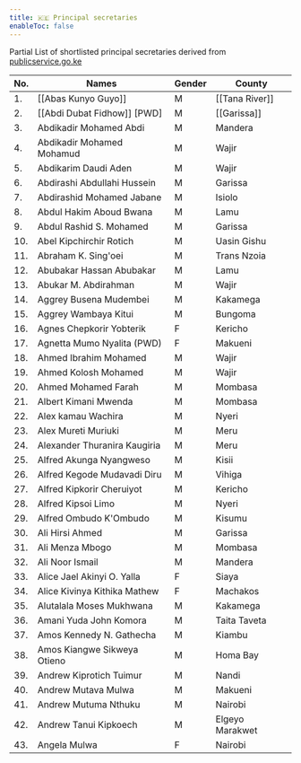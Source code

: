 ```yaml
---
title: 🇰🇪 Principal secretaries
enableToc: false
---
```

Partial List of shortlisted principal secretaries derived from [publicservice.go.ke](https://www.publicservice.go.ke/index.php/media-center/2/200-shortlisted-candidates-for-the-position-of-principal-secretary-in-the-public-service)

| No. | Names                        | Gender | County          |
| --- | ---------------------------- | ------ | --------------- |
| 1.  | [[Abas Kunyo Guyo]]              | M      | [[Tana River]]      |
| 2.  | [[Abdi Dubat Fidhow]] [PWD]      | M      | [[Garissa]]         |
| 3.  | Abdikadir Mohamed Abdi       | M      | Mandera         |
| 4.  | Abdikadir Mohamed Mohamud    | M      | Wajir           |
| 5.  | Abdikarim Daudi Aden         | M      | Wajir           |
| 6.  | Abdirashi Abdullahi Hussein  | M      | Garissa         |
| 7.  | Abdirashid Mohamed Jabane    | M      | Isiolo          |
| 8.  | Abdul Hakim Aboud Bwana      | M      | Lamu            |
| 9.  | Abdul Rashid S. Mohamed      | M      | Garissa         |
| 10. | Abel Kipchirchir Rotich      | M      | Uasin Gishu     |
| 11. | Abraham K. Sing'oei          | M      | Trans Nzoia     |
| 12. | Abubakar Hassan Abubakar     | M      | Lamu            |
| 13. | Abukar M. Abdirahman         | M      | Wajir           |
| 14. | Aggrey Busena Mudembei       | M      | Kakamega        |
| 15. | Aggrey Wambaya Kitui         | M      | Bungoma         |
| 16. | Agnes Chepkorir Yobterik     | F      | Kericho         |
| 17. | Agnetta Mumo Nyalita (PWD)   | F      | Makueni         |
| 18. | Ahmed Ibrahim Mohamed        | M      | Wajir           |
| 19. | Ahmed Kolosh Mohamed         | M      | Wajir           |
| 20. | Ahmed Mohamed Farah          | M      | Mombasa         |
| 21. | Albert Kimani Mwenda         | M      | Mombasa         |
| 22. | Alex kamau Wachira           | M      | Nyeri           |
| 23. | Alex Mureti Muriuki          | M      | Meru            |
| 24. | Alexander Thuranira Kaugiria | M      | Meru            |
| 25. | Alfred Akunga Nyangweso      | M      | Kisii           |
| 26. | Alfred Kegode Mudavadi Diru  | M      | Vihiga          |
| 27. | Alfred Kipkorir Cheruiyot    | M      | Kericho         |
| 28. | Alfred Kipsoi Limo           | M      | Nyeri           |
| 29. | Alfred Ombudo K'Ombudo       | M      | Kisumu          |
| 30. | Ali Hirsi Ahmed              | M      | Garissa         |
| 31. | Ali Menza Mbogo              | M      | Mombasa         |
| 32. | Ali Noor Ismail              | M      | Mandera         |
| 33. | Alice Jael Akinyi O. Yalla   | F      | Siaya           |
| 34. | Alice Kivinya Kithika Mathew | F      | Machakos        |
| 35. | Alutalala Moses Mukhwana     | M      | Kakamega        |
| 36. | Amani Yuda John Komora       | M      | Taita Taveta    |
| 37. | Amos Kennedy N. Gathecha     | M      | Kiambu          |
| 38. | Amos Kiangwe Sikweya Otieno  | M      | Homa Bay        |
| 39. | Andrew Kiprotich Tuimur      | M      | Nandi           |
| 40. | Andrew Mutava Mulwa          | M      | Makueni         |
| 41. | Andrew Mutuma Nthuku         | M      | Nairobi         |
| 42. | Andrew Tanui Kipkoech        | M      | Elgeyo Marakwet |
| 43. | Angela Mulwa                 | F      | Nairobi         |

